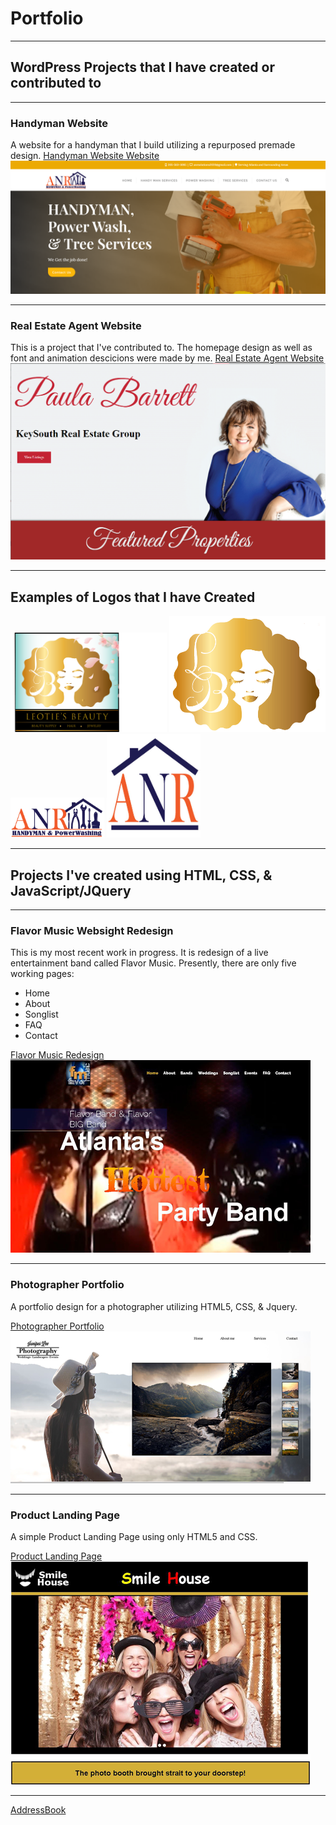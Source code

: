 # Portfolio
---
## WordPress Projects that I have created or contributed to
---
### Handyman Website
A website for a handyman that I build utilizing a repurposed premade design.
[Handyman Website Website](http://anrsolutionsservices.com/)
![tm](images/anrHomepage.PNG)

---
### Real Estate Agent Website
This is a project that I've contributed to. The homepage design as well as font and animation descicions were made by me. 
[Real Estate Agent Website](https://paulabarrett.net/)
![tm](images/PaulaB.PNG)

---

## Examples of Logos that I have Created
<img src="images/Leotie_logo_Full.png" alt="logo" width="250"> <img src="images/Leotie-logo-head.png" alt="logo" width="250">
<img src="images/ANR-Logo-Long.png" alt="logo" width="150"> <img src="images/ANR-Icon.jpg" alt="logo" width="150">


---

## Projects I've created using HTML, CSS, & JavaScript/JQuery

---

### Flavor Music Websight Redesign 
This is my most recent work in progress. It is redesign of a live entertainment
band called Flavor Music. Presently, there are only five working pages:
* Home 
* About 
* Songlist 
* FAQ 
* Contact

[Flavor Music Redesign ](/flavor/index.html)
![tm](images/flavorT.png)


---
### Photographer Portfolio

A portfolio design for a photographer utilizing HTML5, CSS, & Jquery.

[Photographer Portfolio](/portfolio/index.html)
![tm](images/portfoliotm.png)

---
### Product Landing Page

A simple Product Landing Page using only HTML5 and CSS.

[Product Landing Page](/ProductLanding/ProductLandingPage.html)
![tm](images/landingtn.png)

---
[AddressBook](address.html)









<!-- Remove above link if you don't want to attibute -->
